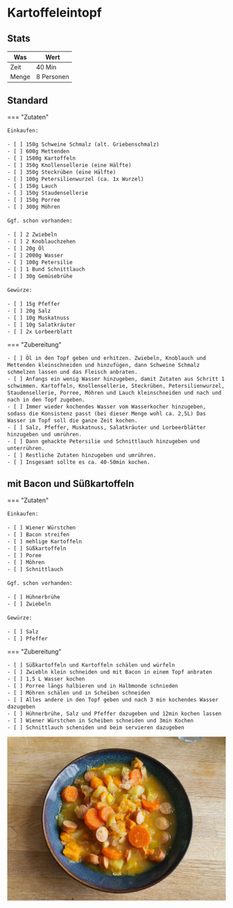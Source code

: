 # Kartoffeleintopf

## Stats

| Was   | Wert        |
|-------|-------------|
| Zeit  | 40 Min      |
| Menge | 8 Personen |

## Standard

=== "Zutaten"

    Einkaufen:

    - [ ] 150g Schweine Schmalz (alt. Griebenschmalz)
    - [ ] 600g Mettenden
    - [ ] 1500g Kartoffeln
    - [ ] 350g Knollensellerie (eine Hälfte)
    - [ ] 350g Steckrüben (eine Hälfte)
    - [ ] 100g Petersilienwurzel (ca. 1x Wurzel)
    - [ ] 150g Lauch
    - [ ] 150g Staudensellerie
    - [ ] 150g Porree
    - [ ] 300g Möhren

    Ggf. schon vorhanden:

    - [ ] 2 Zwiebeln
    - [ ] 2 Knoblauchzehen
    - [ ] 20g Öl
    - [ ] 2000g Wasser
    - [ ] 100g Petersilie
    - [ ] 1 Bund Schnittlauch
    - [ ] 30g Gemüsebrühe

    Gewürze:
    
    - [ ] 15g Pfeffer
    - [ ] 20g Salz
    - [ ] 10g Muskatnuss
    - [ ] 10g Salatkräuter
    - [ ] 2x Lorbeerblatt

=== "Zubereitung"

    - [ ] Öl in den Topf geben und erhitzen. Zwiebeln, Knoblauch und Mettenden kleinschneiden und hinzufügen, dann Schweine Schmalz schmelzen lassen und das Fleisch anbraten.
    - [ ] Anfangs ein wenig Wasser hinzugeben, damit Zutaten aus Schritt 1 schwimmen. Kartoffeln, Knollensellerie, Steckrüben, Petersilienwurzel, Staudensellerie, Porree, Möhren und Lauch kleinschneiden und nach und nach in den Topf zugeben.
    - [ ] Immer wieder kochendes Wasser vom Wasserkocher hinzugeben, sodass die Konsistenz passt (bei dieser Menge wohl ca. 2,5L) Das Wasser im Topf soll die ganze Zeit kochen.
    - [ ] Salz, Pfeffer, Muskatnuss, Salatkräuter und Lorbeerblätter hinzugeben und umrühren.
    - [ ] Dann gehackte Petersilie und Schnittlauch hinzugeben und unterrühren.
    - [ ] Restliche Zutaten hinzugeben und umrühren.
    - [ ] Insgesamt sollte es ca. 40-50min kochen.

## mit Bacon und Süßkartoffeln

=== "Zutaten"

    Einkaufen:

    - [ ] Wiener Würstchen
    - [ ] Bacon streifen
    - [ ] mehlige Kartoffeln
    - [ ] Süßkartoffeln
    - [ ] Poree
    - [ ] Möhren
    - [ ] Schnittlauch

    Ggf. schon vorhanden:

    - [ ] Hühnerbrühe
    - [ ] Zwiebeln

    Gewürze:
    
    - [ ] Salz
    - [ ] Pfeffer

=== "Zubereitung"

    - [ ] Süßkartoffeln und Kartoffeln schälen und würfeln
    - [ ] Zwiebln klein schneiden und mit Bacon in einem Topf anbraten
    - [ ] 1,5 L Wasser kochen
    - [ ] Porree längs halbieren und in Halbmonde schnieden
    - [ ] Möhren schälen und in Scheiben schneiden
    - [ ] Alles andere in den Topf geben und nach 3 min kochendes Wasser dazugeben
    - [ ] Hühnerbrühe, Salz und Pfeffer dazugeben und 12min kochen lassen
    - [ ] Wiener Würstchen in Scheiben schneiden und 3min Kochen
    - [ ] Schnittlauch scheniden und beim servieren dazugeben

![_kartoffeleintopf](_kartoffeleintopf.jpg)